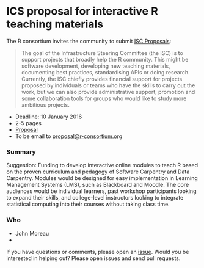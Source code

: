 # ICS proposal for interactive R teaching materials 

The R consortium invites the community to submit
[ISC Proposals](https://www.r-consortium.org/about/isc/proposals):

> The goal of the Infrastructure Steering Committee (the ISC) is to
> support projects that broadly help the R community. This might be
> software development, developing new teaching materials, documenting
> best practices, standardising APIs or doing research. Currently, the
> ISC chiefly provides financial support for projects proposed by
> individuals or teams who have the skills to carry out the work, but
> we can also provide administrative support, promotion and some
> collaboration tools for groups who would like to study more
> ambitious projects.

* Deadline: 10 January 2016
* 2-5 pages
* [Proposal](ISC-TeachRproposal.md)
* To be email to proposal@r-consortium.org

### Summary

Suggestion: Funding to develop interactive online modules to teach R based on the proven curriculum and pedagogy of Software Carpentry and Data Carpentry. Modules would be designed for easy implementation in Learning Management Systems (LMS), such as Blackboard and Moodle. The core audiences would be individual learners, past workshop participants looking to expand their skills, and college-level instructors looking to integrate statistical computing into their courses without taking class time.  

### Who

* John Moreau 
* 


If you have questions or comments, please open an
[issue](https://github.com/JohnRMoreau/ICS_Grant-TeachR/issues). Would you be interested in helping out? Please open issues and send pull requests. 
